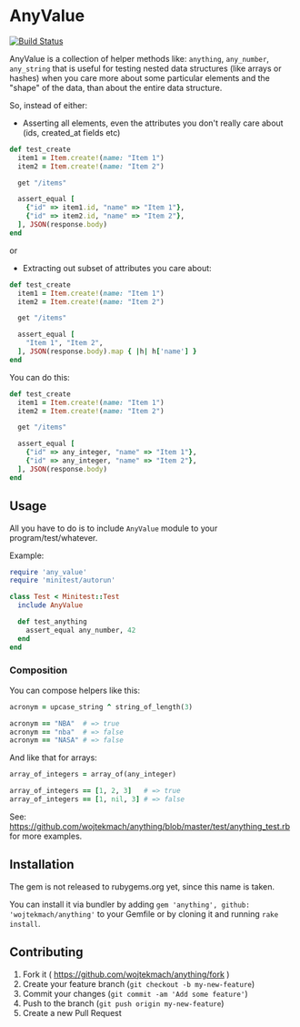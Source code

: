 # AnyValue

[![Build Status](https://travis-ci.org/wojtekmach/any_value.svg)](https://travis-ci.org/wojtekmach/any_value)

AnyValue is a collection of helper methods like: `anything`, `any_number`, `any_string` that is useful for testing nested data structures (like arrays or hashes) when you care more about some particular elements and the "shape" of the data, than about the entire data structure.

So, instead of either:

* Asserting all elements, even the attributes you don't really care about (ids, created_at fields etc)

```ruby
def test_create
  item1 = Item.create!(name: "Item 1")
  item2 = Item.create!(name: "Item 2")

  get "/items"

  assert_equal [
    {"id" => item1.id, "name" => "Item 1"},
    {"id" => item2.id, "name" => "Item 2"},
  ], JSON(response.body)
end
```

or

* Extracting out subset of attributes you care about:

```ruby
def test_create
  item1 = Item.create!(name: "Item 1")
  item2 = Item.create!(name: "Item 2")

  get "/items"

  assert_equal [
    "Item 1", "Item 2",
  ], JSON(response.body).map { |h| h['name'] }
end
```

You can do this:

```ruby
def test_create
  item1 = Item.create!(name: "Item 1")
  item2 = Item.create!(name: "Item 2")

  get "/items"

  assert_equal [
    {"id" => any_integer, "name" => "Item 1"},
    {"id" => any_integer, "name" => "Item 2"},
  ], JSON(response.body)
end
```

## Usage

All you have to do is to include `AnyValue` module to your program/test/whatever.

Example:

```ruby
require 'any_value'
require 'minitest/autorun'

class Test < Minitest::Test
  include AnyValue

  def test_anything
    assert_equal any_number, 42
  end
end
```

### Composition

You can compose helpers like this:

```ruby
acronym = upcase_string ^ string_of_length(3)

acronym == "NBA"  # => true
acronym == "nba"  # => false
acronym == "NASA" # => false
```

And like that for arrays:

```ruby
array_of_integers = array_of(any_integer)

array_of_integers == [1, 2, 3]   # => true
array_of_integers == [1, nil, 3] # => false
```

See: https://github.com/wojtekmach/anything/blob/master/test/anything_test.rb for more examples.

## Installation

The gem is not released to rubygems.org yet, since this name is taken.

You can install it via bundler by adding `gem 'anything', github: 'wojtekmach/anything'` to your Gemfile or by cloning it and running `rake install`.

## Contributing

1. Fork it ( https://github.com/wojtekmach/anything/fork )
2. Create your feature branch (`git checkout -b my-new-feature`)
3. Commit your changes (`git commit -am 'Add some feature'`)
4. Push to the branch (`git push origin my-new-feature`)
5. Create a new Pull Request

